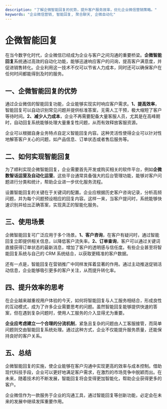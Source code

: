 ```yaml
---
description: "了解企微智能回复的优势，提升客户服务效率，优化企业微信营销策略。"
keywords: "企业微信营销, 智能回复, 聚合聊天, 企微自动化"
---
```

# 企微智能回复

在当今数字化时代，企业微信已经成为企业与客户之间沟通的重要桥梁。**企微智能回复**系统通过高效的自动化功能，能够迅速响应客户的问询，提高客户满意度，并促进销售转化。企业利用这一技术不仅可以节省人力成本，同时还可以确保客户在任何时间都能得到及时的服务。

## 一、企微智能回复的优势

通过企业微信的智能回复功能，企业能够实现实时响应客户需求。**1、提高效率**，智能回复可以自动识别常见问题并提供标准答案，无需人工干预，极大缩短了客户等待时间。**2、减少人力成本**，企业不再需要配备大量客服人员，尤其是在高峰期时，自动回复系统能够处理大量重复性问题，从而有效释放客服资源。

企业可以根据自身业务特点自定义智能回复内容。这种灵活性使得企业可以针对性地解答客户关心的问题，如产品信息、订单状态或者售后服务等。

## 二、如何实现智能回复

为了顺利实现企微智能回复，企业需要首先开发或购买相关的软件平台，例如**企微数智话运营及自动化运营**。这些平台通常具备强大的后台管理功能，能够对客户问题进行分类和统计，帮助企业进一步优化服务流程。

设置智能回复的关键在于关键词的配置。企业应根据历史客户咨询记录，分析高频问题，并为每个问题预设相应的回复内容。这样一来，当客户提问时，系统能够快速识别并给出正确答案，实现真正的智能化服务。

## 三、使用场景

企微智能回复可广泛应用于多个场景。**1、客户咨询**，在客户有疑问时，通过智能回复立即提供相关信息，以降低客户流失率。**2、订单查询**，客户可以通过关键词直接获得订单状态的最新消息，增加了客户的透明感与信任度。有些企业甚至将智能回复系统与自己的 CRM 系统结合，以获取更精准的客户数据。

还有一点是，智能回复在营销推广中同样发挥着显著的作用。通过主动推送促销活动信息，企业能够吸引更多的客户关注，从而提升转化率。

## 四、提升效率的思考

在企业越来越重视用户体验的今天，如何将智能回复与人工服务相结合，形成良性的互动模式，成为了许多企业需要思考的问题。虽然智能回复能够提供快速的答案，但在遇到复杂问题时，使用人工服务的介入显得尤为重要。

**企业应考虑建立一个合理的分流机制**，紧急且复杂的问题由人工客服接管，而简单问题则交由智能回复系统处理。通过这种方式，企业不仅能提升服务质量，还能保持良好的客户关系。

## 五、总结

企微智能回复的实施，使企业能够在客户沟通中实现更高的效率与成本控制。借助现代科技手段，企业可以更好地满足客户需求，在激烈的市场竞争中脱颖而出。在未来，随着技术的不断发展，智能回复将会变得更加智能化，帮助企业获得更多的客户。

企业微信作为一款服务于企业的沟通工具，通过智能回复等创新功能，必定会在未来的发展中继续发挥重要作用。
